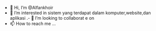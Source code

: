 - 👋 Hi, I’m @Alfankhoir
- 👀 I’m interested in  sistem yang terdapat dalam komputer,website,dan aplikasi 
.- 💞️ I’m looking to collaborat e on
- 📫 How to reach me ...

<!---
Alfankhoir/Alfankhoir is a ✨ special ✨ repository because its `README.md` (this file) appears on your GitHub profile.
You can click the Preview link to take a look at your changes.
--->
